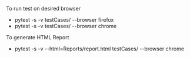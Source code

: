 To run test on desired browser
 - pytest -s -v testCases/ --browser firefox
 - pytest -s -v testCases/ --browser chrome


To generate HTML Report
- pytest -s -v --html=Reports/report.html testCases/ --browser chrome

